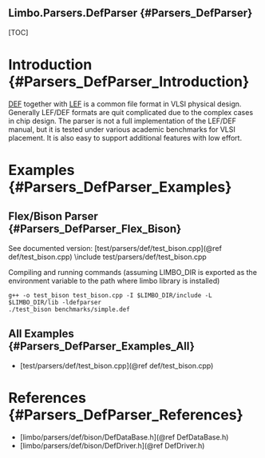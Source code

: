 Limbo.Parsers.DefParser {#Parsers_DefParser}
---------

[TOC]

# Introduction {#Parsers_DefParser_Introduction}

[DEF](https://en.wikipedia.org/wiki/Design_Exchange_Format) together with [LEF](https://en.wikipedia.org/wiki/Library_Exchange_Format) is a common file format in VLSI physical design. 
Generally LEF/DEF formats are quit complicated due to the complex cases in chip design. 
The parser is not a full implementation of the LEF/DEF manual, but it is tested under various academic benchmarks for VLSI placement. 
It is also easy to support additional features with low effort. 

# Examples {#Parsers_DefParser_Examples}

## Flex/Bison Parser {#Parsers_DefParser_Flex_Bison}

See documented version: [test/parsers/def/test_bison.cpp](@ref def/test_bison.cpp)
\include test/parsers/def/test_bison.cpp

Compiling and running commands (assuming LIMBO_DIR is exported as the environment variable to the path where limbo library is installed)
~~~~~~~~~~~~~~~~
g++ -o test_bison test_bison.cpp -I $LIMBO_DIR/include -L $LIMBO_DIR/lib -ldefparser
./test_bison benchmarks/simple.def
~~~~~~~~~~~~~~~~

## All Examples {#Parsers_DefParser_Examples_All}

- [test/parsers/def/test_bison.cpp](@ref def/test_bison.cpp)

# References {#Parsers_DefParser_References}

- [limbo/parsers/def/bison/DefDataBase.h](@ref DefDataBase.h)
- [limbo/parsers/def/bison/DefDriver.h](@ref DefDriver.h)
